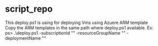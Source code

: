 # script_repo
This deploy.ps1 is using for deploying Vms using Azuere ARM template
Copy the ARM templates in the same path where deploy.ps1 available.
Ex:
ps> .\deploy.ps1 -subscriptionId "" -resourceGroupName "" -deploymentName ""
